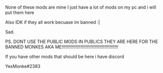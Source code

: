 None of these mods are mine I just have a lot of mods on my pc and i will put them here

Also IDK if they all work becuase im banned :|

Sad.

PS. DONT USE THE PUBLIC MODS IN PUBLICS THEY ARE HERE FOR THE BANNED MONKES AKA ME!!!!!!!!!!!!!!!!!!!!!!!!!!!!!!!!!!!!!!!!!!!!!

If you have other mods that should be here i have discord

YesMonke#2383
